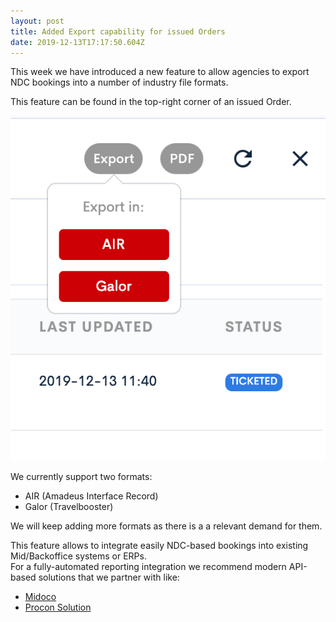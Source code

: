 ```yaml
---
layout: post
title: Added Export capability for issued Orders
date: 2019-12-13T17:17:50.604Z
---
```

This week we have introduced a new feature to allow agencies to export NDC bookings into a number of industry file formats.

This feature can be found in the top-right corner of an issued Order.

![Feature NDC Bookings export to file](/assets/uploads/airgateway_ndc_booking_tool-export-to-file.png "Feature NDC Bookings export to file")

We currently support two formats:

* AIR (Amadeus Interface Record)
* Galor (Travelbooster)

We will keep adding more formats as there is a a relevant demand for them.

This feature allows to integrate easily NDC-based bookings into existing Mid/Backoffice systems or ERPs.\
For a fully-automated reporting integration we recommend modern API-based solutions that we partner with like:

* [Midoco](https://www.midoco.de/)
* [Procon Solution](https://www.proconsolution.com/)
